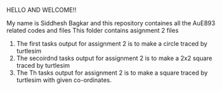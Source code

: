 HELLO AND WELCOME!!

My name is Siddhesh Bagkar and this repository containes all the AuE893 related codes and files
This folder contains asignment 2 files 
1. The first tasks output for assignment 2 is to make a circle traced by turtlesim
2. The secoirdnd tasks output for assignment 2 is to make a 2x2 square traced by turtlesim
2. The Th tasks output for assignment 2 is to make a square traced by turtlesim with given co-ordinates.

